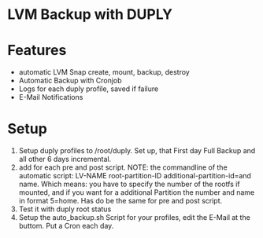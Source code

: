 LVM Backup with DUPLY
=====

Features
==
- automatic LVM Snap create, mount, backup, destroy
- Automatic Backup with Cronjob
- Logs for each duply profile, saved if failure
- E-Mail Notifications

Setup
==
1. Setup duply profiles to /root/duply. Set up, that First day Full Backup and all other 6 days incremental.
2. add for each pre and post script. NOTE: the commandline of the automatic script: LV-NAME root-partition-ID additional-partition-id=and name. Which means: you have to specify the number of the rootfs if mounted, and if you want for a additional Partition the number and name in format 5=home. Has do be the same for pre and post script.
3. Test it with duply root status
4. Setup the auto_backup.sh Script for your profiles, edit the E-Mail at the buttom. Put a Cron each day.

